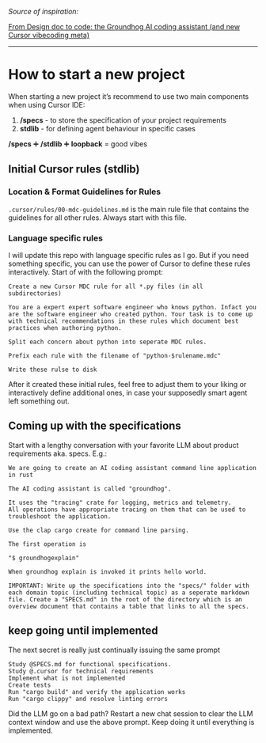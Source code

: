 *Source of inspiration:* 

[From Design doc to code: the Groundhog AI coding assistant (and new Cursor vibecoding meta)](https://ghuntley.com/specs/)

---

# How to start a new project

When starting a new project it’s recommend to use two main components when using Cursor IDE:

1. **/specs** - to store the specification of your project requirements
2. **stdlib** - for defining agent behaviour in specific cases

**/specs** ➕ **/stdlib** ➕ **loopback** = good vibes 

</aside>

## Initial Cursor rules (stdlib)

### Location & Format Guidelines for Rules

`.cursor/rules/00-mdc-guidelines.md` is the main rule file that contains the guidelines for all other rules. Always start with this file.



### Language specific rules

I will update this repo with language specific rules as I go. But if you need something specific, you can use the power of Cursor to define these rules interactively. Start of with the following prompt:

```
Create a new Cursor MDC rule for all *.py files (in all subdirectories)

You are a expert expert software engineer who knows python. Infact you are the software engineer who created python. Your task is to come up with technical recommendations in these rules which document best practices when authoring python.

Split each concern about python into seperate MDC rules.

Prefix each rule with the filename of "python-$rulename.mdc"

Write these rulse to disk
```

After it created these initial rules, feel free to adjust them to your liking or interactively define additional ones, in case your supposedly smart agent left something out.

## Coming up with the specifications

Start with a lengthy conversation with your favorite LLM about product requirements aka. specs. E.g.:

```
We are going to create an AI coding assistant command line application in rust

The AI coding assistant is called "groundhog".

It uses the "tracing" crate for logging, metrics and telemetry.
All operations have appropriate tracing on them that can be used to troubleshoot the application.

Use the clap cargo create for command line parsing.

The first operation is

"$ groundhogexplain"

When groundhog explain is invoked it prints hello world.

IMPORTANT: Write up the specifications into the "specs/" folder with each domain topic (including technical topic) as a seperate markdown file. Create a "SPECS.md" in the root of the directory which is an overview document that contains a table that links to all the specs.
```

## keep going until implemented
The next secret is really just continually issuing the same prompt

```
Study @SPECS.md for functional specifications.
Study @.cursor for technical requirements
Implement what is not implemented
Create tests
Run "cargo build" and verify the application works
Run "cargo clippy" and resolve linting errors
```
Did the LLM go on a bad path? Restart a new chat session to clear the LLM context window and use the above prompt. Keep doing it until everything is implemented. 